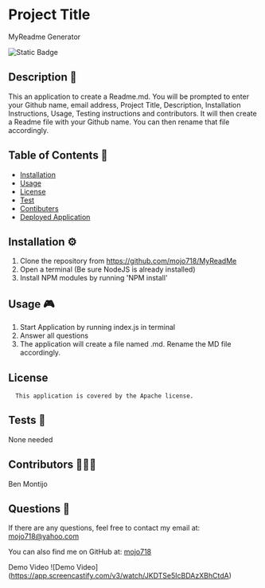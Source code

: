 # Project Title
MyReadme Generator

![Static Badge](https://img.shields.io/badge/Apache-blue.svg) 


## Description 🔎
This an application to create a Readme.md.  You will be prompted to enter your Github name, email address,  Project Title, Description, Installation Instructions, Usage, Testing instructions and contributors.  It will then create a Readme file with your Github name.  You can then rename that file accordingly.  


## Table of Contents 📖
- [Installation](#installation-⚙️)
- [Usage](#usage-🎮)
- [License](#license-Apache)
- [Test](#tests-🧪)
- [Contibuters](#Contributors-🧑‍🤝‍🧑)
- [Deployed Application](#deployed-application-🚀)

## Installation ⚙️
1. Clone the repository from https://github.com/mojo718/MyReadMe 
2. Open a terminal (Be sure NodeJS is already installed)
3. Install NPM modules by running 'NPM install'


## Usage 🎮
1. Start Application by running index.js in terminal
2. Answer all questions
3. The application will create a file named <githubname>.md.  Rename the MD file accordingly.


## License
      This application is covered by the Apache license.

## Tests 🧪
None needed

## Contributors 🧑‍🤝‍🧑
Ben Montijo

## Questions 🙋
If there are any questions, feel free to contact my email at: mojo718@yahoo.com

You can also find me on GitHub at: [mojo718](https://www.github.com/mojo718)

Demo Video 
![Demo Video] (https://app.screencastify.com/v3/watch/JKDTSe5IcBDAzXBhCtdA)

 
